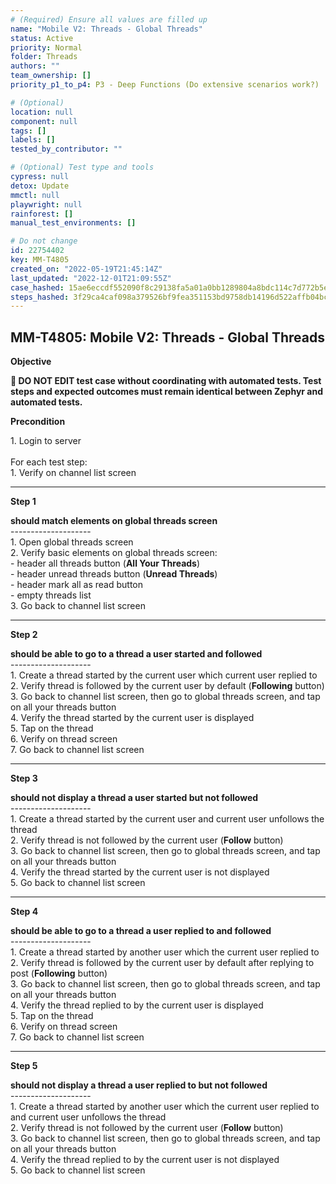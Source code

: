 ```yaml
---
# (Required) Ensure all values are filled up
name: "Mobile V2: Threads - Global Threads"
status: Active
priority: Normal
folder: Threads
authors: ""
team_ownership: []
priority_p1_to_p4: P3 - Deep Functions (Do extensive scenarios work?)

# (Optional)
location: null
component: null
tags: []
labels: []
tested_by_contributor: ""

# (Optional) Test type and tools
cypress: null
detox: Update
mmctl: null
playwright: null
rainforest: []
manual_test_environments: []

# Do not change
id: 22754402
key: MM-T4805
created_on: "2022-05-19T21:45:14Z"
last_updated: "2022-12-01T21:09:55Z"
case_hashed: 15ae6eccdf552090f8c29138fa5a01a0bb1289804a8bdc114c7d772b5e841b80f4a4cbf02aab9ca841f29d535d114d71
steps_hashed: 3f29ca4caf098a379526bf9fea351153bd9758db14196d522affb04bc843f2b5809f134eeccfdaa91ff5944176941d4e
---
```


<!-- (Auto-generated) Based on frontmatter's "key" and "name" -->

## MM-T4805: Mobile V2: Threads - Global Threads

**Objective**

**🛑 DO NOT EDIT test case without coordinating with automated tests. Test steps and expected outcomes must remain identical between Zephyr and automated tests.**

**Precondition**

1\. Login to server\
\
For each test step:\
1\. Verify on channel list screen

---

**Step 1**

**should match elements on global threads screen**\
\--------------------\
1\. Open global threads screen\
2\. Verify basic elements on global threads screen:\
\- header all threads button (**All Your Threads**)\
\- header unread threads button (**Unread Threads**)\
\- header mark all as read button\
\- empty threads list\
3\. Go back to channel list screen

---

**Step 2**

**should be able to go to a thread a user started and followed**\
\--------------------\
1\. Create a thread started by the current user which current user replied to\
2\. Verify thread is followed by the current user by default (**Following** button)\
3\. Go back to channel list screen, then go to global threads screen, and tap on all your threads button\
4\. Verify the thread started by the current user is displayed\
5\. Tap on the thread\
6\. Verify on thread screen\
7\. Go back to channel list screen

---

**Step 3**

**should not display a thread a user started but not followed**\
\--------------------\
1\. Create a thread started by the current user and current user unfollows the thread\
2\. Verify thread is not followed by the current user (**Follow** button)\
3\. Go back to channel list screen, then go to global threads screen, and tap on all your threads button\
4\. Verify the thread started by the current user is not displayed\
5\. Go back to channel list screen

---

**Step 4**

**should be able to go to a thread a user replied to and followed**\
\--------------------\
1\. Create a thread started by another user which the current user replied to\
2\. Verify thread is followed by the current user by default after replying to post (**Following** button)\
3\. Go back to channel list screen, then go to global threads screen, and tap on all your threads button\
4\. Verify the thread replied to by the current user is displayed\
5\. Tap on the thread\
6\. Verify on thread screen\
7\. Go back to channel list screen

---

**Step 5**

**should not display a thread a user replied to but not followed**\
\--------------------\
1\. Create a thread started by another user which the current user replied to and current user unfollows the thread\
2\. Verify thread is not followed by the current user (**Follow** button)\
3\. Go back to channel list screen, then go to global threads screen, and tap on all your threads button\
4\. Verify the thread replied to by the current user is not displayed\
5\. Go back to channel list screen
